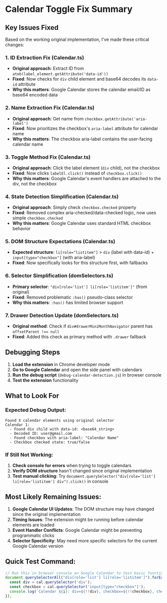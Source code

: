 # Calendar Toggle Fix Summary

## Key Issues Fixed

Based on the working original implementation, I've made these critical changes:

### 1. **ID Extraction Fix** (Calendar.ts)
- **Original approach**: Extract ID from `atob(label_element.getAttribute('data-id'))` 
- **Fixed**: Now checks for `div` child element and base64 decodes its `data-id` attribute
- **Why this matters**: Google Calendar stores the calendar email/ID as base64 encoded data

### 2. **Name Extraction Fix** (Calendar.ts)
- **Original approach**: Get name from `checkbox.getAttribute('aria-label')`
- **Fixed**: Now prioritizes the checkbox's `aria-label` attribute for calendar name
- **Why this matters**: The checkbox aria-label contains the user-facing calendar name

### 3. **Toggle Method Fix** (Calendar.ts)
- **Original approach**: Click the label element (`div` child), not the checkbox
- **Fixed**: Now clicks `labelEl.click()` instead of `checkbox.click()`
- **Why this matters**: Google Calendar's event handlers are attached to the div, not the checkbox

### 4. **State Detection Simplification** (Calendar.ts)
- **Original approach**: Simply check `checkbox.checked` property
- **Fixed**: Removed complex aria-checked/data-checked logic, now uses simple `checkbox.checked`
- **Why this matters**: Google Calendar uses standard HTML checkbox behavior

### 5. **DOM Structure Expectations** (Calendar.ts)
- **Expected structure**: `li[role="listitem"]` > `div` (label with data-id) + `input[type="checkbox"]` (with aria-label)
- **Fixed**: Now specifically looks for this structure first, with fallbacks

### 6. **Selector Simplification** (domSelectors.ts)
- **Primary selector**: `"div[role='list'] li[role='listitem']"` (from original)
- **Fixed**: Removed problematic `:has()` pseudo-class selector
- **Why this matters**: `:has()` has limited browser support

### 7. **Drawer Detection Update** (domSelectors.ts)
- **Original method**: Check if `div#drawerMiniMonthNavigator` parent has `offsetParent !== null`
- **Fixed**: Added this check as primary method with `.drawer` fallback

## Debugging Steps

1. **Load the extension** in Chrome developer mode
2. **Go to Google Calendar** and open the side panel with calendars
3. **Run the debug script** (`debug-calendar-detection.js`) in browser console
4. **Test the extension** functionality

## What to Look For

### Expected Debug Output:
```
Found X calendar elements using original selector
Calendar 1:
  - Found div child with data-id: <base64_string>
  - Decoded ID: user@gmail.com
  - Found checkbox with aria-label: "Calendar Name"
  - Checkbox checked state: true/false
```

### If Still Not Working:

1. **Check console for errors** when trying to toggle calendars
2. **Verify DOM structure** hasn't changed since original implementation
3. **Test manual clicking**: Try `document.querySelector("div[role='list'] li[role='listitem'] div").click()` in console

## Most Likely Remaining Issues:

1. **Google Calendar UI Updates**: The DOM structure may have changed since the original implementation
2. **Timing Issues**: The extension might be running before calendar elements are loaded
3. **Event Handler Conflicts**: Google Calendar might be preventing programmatic clicks
4. **Selector Specificity**: May need more specific selectors for the current Google Calendar version

## Quick Test Command:
```javascript
// Run this in browser console on Google Calendar to test basic functionality
document.querySelectorAll("div[role='list'] li[role='listitem']").forEach((cal, i) => {
  const div = cal.querySelector('div');
  const checkbox = cal.querySelector('input[type="checkbox"]');
  console.log(`Calendar ${i}: div=${!!div}, checkbox=${!!checkbox}, checked=${checkbox?.checked}`);
});
```
